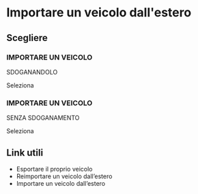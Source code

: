 # Importare un veicolo dall'estero

## Scegliere

### IMPORTARE UN VEICOLO  
SDOGANANDOLO  
  

Seleziona

### IMPORTARE UN VEICOLO  
SENZA SDOGANAMENTO

Seleziona

## Link utili

  * Esportare il proprio veicolo 
  * Reimportare un veicolo dall’estero 
  * Importare un veicolo dall’estero 

